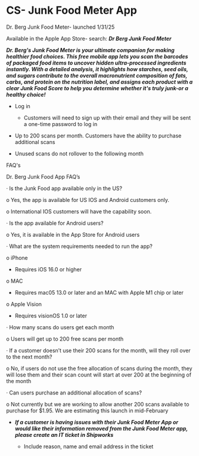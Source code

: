 # CS- Junk Food Meter App

Dr. Berg Junk Food Meter- launched 1/31/25

Available in the Apple App Store- search: ***Dr Berg Junk Food Meter***

***Dr. Berg's Junk Food Meter is your ultimate companion for making healthier food choices. This free mobile app lets you scan the barcodes of packaged food items to uncover hidden ultra-processed ingredients instantly.
With a detailed analysis, it highlights how starches, seed oils, and sugars contribute to the overall macronutrient composition of fats, carbs, and protein on the nutrition label, and assigns each product with a clear Junk Food Score to help you determine whether it's truly junk-or a healthy choice!***

- Log in

    - Customers will need to sign up with their email and they will be sent a one-time password to log in

- Up to 200 scans per month. Customers have the ability to purchase additional scans

- Unused scans do not rollover to the following month

FAQ's

Dr. Berg Junk Food App FAQ’s

·       Is the Junk Food app available only in the US?

o   Yes, the app is available for US IOS and Android customers only.

o   International IOS customers will have the capability soon.

·       Is the app available for Android users?        

o   Yes, it is available in the App Store for Android users

·       What are the system requirements needed to run the app?

o   iPhone

- Requires iOS 16.0 or higher

o   MAC

- Requires mac05 13.0 or later and an MAC with Apple M1 chip or later

o   Apple Vision

- Requires visionOS 1.0 or later

·       How many scans do users get each month

o   Users will get up to 200 free scans per month

·       If a customer doesn’t use their 200 scans for the month, will they roll over to the next month?

o   No, if users do not use the free allocation of scans during the month, they will lose them and their scan count will start at over 200 at the beginning of the month

·       Can users purchase an additional allocation of scans?

o   Not currently but we are working to allow another 200 scans available to purchase for $1.95. We are estimating this launch in mid-February

- ***If a customer is having issues with their Junk Food Meter App or would like their information removed from the Junk Food Meter app, please create an IT ticket in Shipworks***

    - Include reason, name and email address in the ticket